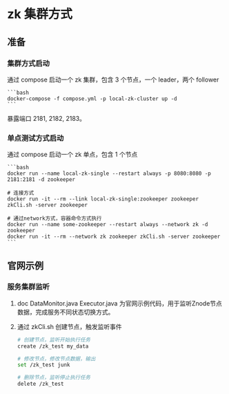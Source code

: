 # zk 集群方式

## 准备

### 集群方式启动
通过 compose 启动一个 zk 集群，包含 3 个节点，一个 leader，两个 follower
    
    ```bash
    docker-compose -f compose.yml -p local-zk-cluster up -d
    ```
暴露端口 2181, 2182, 2183。

### 单点测试方式启动
通过 compose 启动一个 zk 单点，包含 1 个节点
    
    ```bash
    docker run --name local-zk-single --restart always -p 8080:8080 -p 2181:2181 -d zookeeper

    # 连接方式
    docker run -it --rm --link local-zk-single:zookeeper zookeeper zkCli.sh -server zookeeper
    
    # 通过network方式，容器命令方式执行
    docker run --name some-zookeeper --restart always --network zk -d zookeeper
    docker run -it --rm --network zk zookeeper zkCli.sh -server zookeeper
    ``` 

## 官网示例

### 服务集群监听
1. doc DataMonitor.java Executor.java 为官网示例代码，用于监听Znode节点数据，完成服务不同状态切换方式。

2. 通过 zkCli.sh 创建节点，触发监听事件

    ```bash
    # 创建节点，监听开始执行任务
    create /zk_test my_data

    # 修改节点，修改节点数据，输出
    set /zk_test junk

    # 删除节点，监听停止执行任务
    delete /zk_test
    ```
